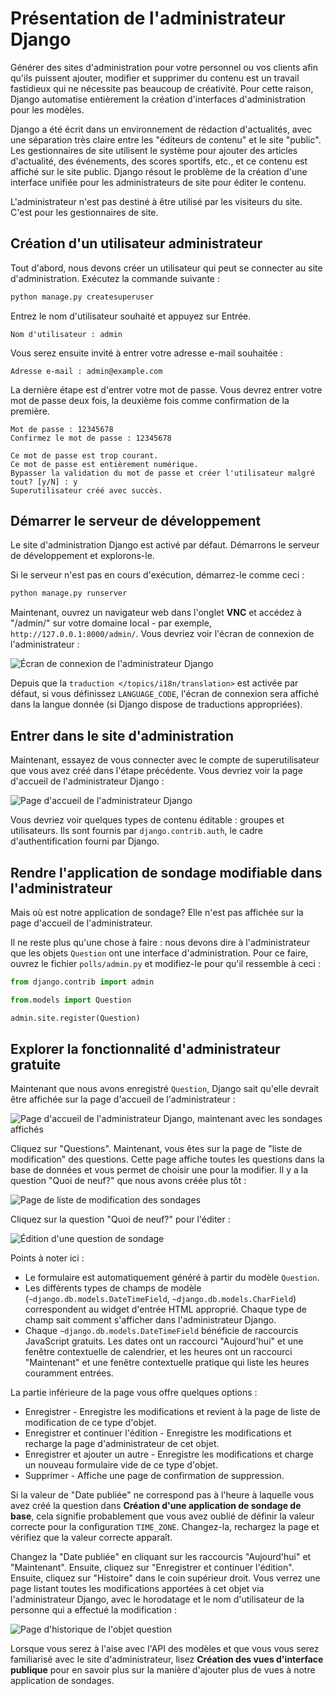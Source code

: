 # Présentation de l'administrateur Django

Générer des sites d'administration pour votre personnel ou vos clients afin qu'ils puissent ajouter, modifier et supprimer du contenu est un travail fastidieux qui ne nécessite pas beaucoup de créativité. Pour cette raison, Django automatise entièrement la création d'interfaces d'administration pour les modèles.

Django a été écrit dans un environnement de rédaction d'actualités, avec une séparation très claire entre les "éditeurs de contenu" et le site "public". Les gestionnaires de site utilisent le système pour ajouter des articles d'actualité, des événements, des scores sportifs, etc., et ce contenu est affiché sur le site public. Django résout le problème de la création d'une interface unifiée pour les administrateurs de site pour éditer le contenu.

L'administrateur n'est pas destiné à être utilisé par les visiteurs du site. C'est pour les gestionnaires de site.

## Création d'un utilisateur administrateur

Tout d'abord, nous devons créer un utilisateur qui peut se connecter au site d'administration. Exécutez la commande suivante :

```bash
python manage.py createsuperuser
```

Entrez le nom d'utilisateur souhaité et appuyez sur Entrée.

```plaintext
Nom d'utilisateur : admin
```

Vous serez ensuite invité à entrer votre adresse e-mail souhaitée :

```plaintext
Adresse e-mail : admin@example.com
```

La dernière étape est d'entrer votre mot de passe. Vous devrez entrer votre mot de passe deux fois, la deuxième fois comme confirmation de la première.

```plaintext
Mot de passe : 12345678
Confirmez le mot de passe : 12345678

Ce mot de passe est trop courant.
Ce mot de passe est entièrement numérique.
Bypasser la validation du mot de passe et créer l'utilisateur malgré tout? [y/N] : y
Superutilisateur créé avec succès.
```

## Démarrer le serveur de développement

Le site d'administration Django est activé par défaut. Démarrons le serveur de développement et explorons-le.

Si le serveur n'est pas en cours d'exécution, démarrez-le comme ceci :

```bash
python manage.py runserver
```

Maintenant, ouvrez un navigateur web dans l'onglet **VNC** et accédez à "/admin/" sur votre domaine local - par exemple, `http://127.0.0.1:8000/admin/`. Vous devriez voir l'écran de connexion de l'administrateur :

![Écran de connexion de l'administrateur Django](../assets/20230907-14-31-50-SvkJF8K8.png)

Depuis que la `traduction </topics/i18n/translation>` est activée par défaut, si vous définissez `LANGUAGE_CODE`, l'écran de connexion sera affiché dans la langue donnée (si Django dispose de traductions appropriées).

## Entrer dans le site d'administration

Maintenant, essayez de vous connecter avec le compte de superutilisateur que vous avez créé dans l'étape précédente. Vous devriez voir la page d'accueil de l'administrateur Django :

![Page d'accueil de l'administrateur Django](../assets/admin02.png)

Vous devriez voir quelques types de contenu éditable : groupes et utilisateurs. Ils sont fournis par `django.contrib.auth`, le cadre d'authentification fourni par Django.

## Rendre l'application de sondage modifiable dans l'administrateur

Mais où est notre application de sondage? Elle n'est pas affichée sur la page d'accueil de l'administrateur.

Il ne reste plus qu'une chose à faire : nous devons dire à l'administrateur que les objets `Question` ont une interface d'administration. Pour ce faire, ouvrez le fichier `polls/admin.py` et modifiez-le pour qu'il ressemble à ceci :

```python
from django.contrib import admin

from.models import Question

admin.site.register(Question)
```

## Explorer la fonctionnalité d'administrateur gratuite

Maintenant que nous avons enregistré `Question`, Django sait qu'elle devrait être affichée sur la page d'accueil de l'administrateur :

![Page d'accueil de l'administrateur Django, maintenant avec les sondages affichés](../assets/admin03t.png)

Cliquez sur "Questions". Maintenant, vous êtes sur la page de "liste de modification" des questions. Cette page affiche toutes les questions dans la base de données et vous permet de choisir une pour la modifier. Il y a la question "Quoi de neuf?" que nous avons créée plus tôt :

![Page de liste de modification des sondages](../assets/admin04t.png)

Cliquez sur la question "Quoi de neuf?" pour l'éditer :

![Édition d'une question de sondage](../assets/20230907-14-33-49-XWeEgAXl.png)

Points à noter ici :

- Le formulaire est automatiquement généré à partir du modèle `Question`.
- Les différents types de champs de modèle (`~django.db.models.DateTimeField`, `~django.db.models.CharField`) correspondent au widget d'entrée HTML approprié. Chaque type de champ sait comment s'afficher dans l'administrateur Django.
- Chaque `~django.db.models.DateTimeField` bénéficie de raccourcis JavaScript gratuits. Les dates ont un raccourci "Aujourd'hui" et une fenêtre contextuelle de calendrier, et les heures ont un raccourci "Maintenant" et une fenêtre contextuelle pratique qui liste les heures couramment entrées.

La partie inférieure de la page vous offre quelques options :

- Enregistrer - Enregistre les modifications et revient à la page de liste de modification de ce type d'objet.
- Enregistrer et continuer l'édition - Enregistre les modifications et recharge la page d'administrateur de cet objet.
- Enregistrer et ajouter un autre - Enregistre les modifications et charge un nouveau formulaire vide de ce type d'objet.
- Supprimer - Affiche une page de confirmation de suppression.

Si la valeur de "Date publiée" ne correspond pas à l'heure à laquelle vous avez créé la question dans **Création d'une application de sondage de base**, cela signifie probablement que vous avez oublié de définir la valeur correcte pour la configuration `TIME_ZONE`. Changez-la, rechargez la page et vérifiez que la valeur correcte apparaît.

Changez la "Date publiée" en cliquant sur les raccourcis "Aujourd'hui" et "Maintenant". Ensuite, cliquez sur "Enregistrer et continuer l'édition". Ensuite, cliquez sur "Histoire" dans le coin supérieur droit. Vous verrez une page listant toutes les modifications apportées à cet objet via l'administrateur Django, avec le horodatage et le nom d'utilisateur de la personne qui a effectué la modification :

![Page d'historique de l'objet question](../assets/admin06t.png)

Lorsque vous serez à l'aise avec l'API des modèles et que vous vous serez familiarisé avec le site d'administrateur, lisez **Création des vues d'interface publique** pour en savoir plus sur la manière d'ajouter plus de vues à notre application de sondages.
